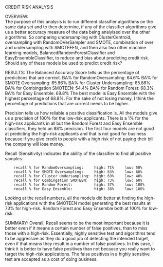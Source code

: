 CREDIT RISK ANALYSIS

OVERVIEW:  
The purpose of this analysis is to run different classifier algorithms on the same data set and to then determine, if any of the classifier algorithms give us a better accuracy measure of the data being analyised over the other algorithms. So comparing undersampling with ClusterCentroid, oversampling with RandomOVerSampler and SMOTE, combination of over and undersampling  with SMOTEEEN, and then also two other machine learning models, BalancedRandomForestClassifier and EasyEnsembleClassifier, to reduce and bias about predicting credit risk.  Should any of these models be used to predict credit risk?

RESULTS:
The Balanced Accuracy Score tells us the percentage of predictions that are correct.
        BA% for RandomOversampling:     64.6%
        BA% for SMOTE Oversampling:     65.86%
        BA% for Cluster Undersampling:  65.86%
        BA% for Combingation SMOTEEN:   54.4%
        BA% for Random Forest:          68.3%
        BA% for Easy Ensemble:          68.8%
The best model is Easy Ensemble with the highest percentage of 68.8%. For the sake of not losing money, I think the percentage of predictions that are correct needs to be higher.  

         
Precision tells us how reliable a positive classification is. All the models give us a precision of 100% for the low-risk applicants. There is a 1% for the high-risk applicants in all but the Random Forest and Easy Ensemble classifiers, they held an 88% precision. The first four models are not good at predicting the high-risk applicants and that is not good for business because if you give credit to people with a high risk of not paying their bill the company will lose money.

Recall (Sensitivity) indicates the ability of the classifier to find all positive samples. 

        recall % for RandomOversampling:     high: 71%     low: 58%
        recall % for SMOTE Oversampling:     high: 63%     low: 68%
        recall % for Cluster Undersampling:  high: 69%     low: 40%
        recall % for Combingation SMOTEEN:   high: 73%     low: 60%
        recall % for Random Forest:          high: 37%     low: 100%
        recall % for Easy Ensemble:          high: 38%     low: 100%

Looking at the recall numbers, all the models did better at finding the high-risk applications with the SMOTEEN model generating the best results at 73% for high-risk. Random Forest and Easy Ensemble both at 100% for low-risk.

SUMMARY:
Overall, Recall seems to be the most important because it is better even if it means a certain number of false positives, than to miss those with a high-risk. Essentially, highly sensitive test and algorithms tend to be aggressive as they do a good job of detecting the intended target, even if that means they result in a number of false positives. In this case, I think it is better to have false positives than not because you really want to target the high-risk applications. The false positives in a highly sensitive test are accepted as a cost of doing business.
